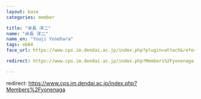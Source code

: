 ```yaml
---
layout: base
categories: member

title: "米長 洋二"
name: "米長 洋二"
name_en: "Youji Yonehara"
tags: ob04
face_url: https://www.cps.im.dendai.ac.jp/index.php?plugin=attach&refer=Members&openfile=nowprinting.png

redirect: https://www.cps.im.dendai.ac.jp/index.php?Members%2Fyonenaga

---
```


redirect: https://www.cps.im.dendai.ac.jp/index.php?Members%2Fyonenaga

